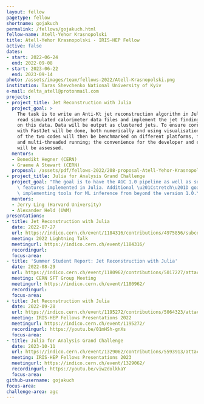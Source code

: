 ```yaml
---
layout: fellow
pagetype: fellow
shortname: gojakuch
permalink: /fellows/gojakuch.html
fellow-name: Atell-Yehor Krasnopolski
title: Atell-Yehor Krasnopolski - IRIS-HEP Fellow
active: false
dates:
- start: 2022-06-24
  end: 2022-09-08
- start: 2023-06-22
  end: 2023-09-14
photo: /assets/images/team/fellows-2022/Atell-Krasnopolski.png
institution: Taras Shevchenko National University of Kyiv
e-mail: delta_atell@protonmail.com
projects:
- project_title: Jet Reconstruction with Julia
  project_goal: >
    The task is to write an Anti-Kt jet reconstruction algorithm in Julia. This will
    read simulated calorimeter data files and implement the jet finding algorithm
    on this data. Data will be output as clustered jets. To ensure correctness, comparison
    with FastJet will be done, both numerically and using visualisation. The speeds
    of the two codes will then be benchmarked on different platforms, for both serial
    and multi-threaded running; the convenience for the developer and code maintainability
    will be assessed.
  mentors:
  - Benedikt Hegner (CERN)
  - Graeme A Stewart (CERN)
  proposal: /assets/pdf/fellows-2022/208-proposal-Atell-Yehor-Krasnopolski.pdf
- project_title: Julia for Analysis Grand Challenge
  project_goal: "The goal is to have the AGC 1.0 pipeline as well as some supplementary\
    \ features implemented in Julia. Additional \u201Cstretch\u201D goals might include\
    \ implementing tools for ML inference from beyond the version 1.0.\n"
  mentors:
  - Jerry Ling (Harvard University)
  - Alexander Held (UWM)
presentations:
- title: Jet Reconstruction with Julia
  date: 2022-07-27
  url: https://indico.cern.ch/event/1184316/contributions/4975856/subcontributions/389792/attachments/2485843/4268216/atell_krasnopolski_jet_reconstruction_with_julia.pdf
  meeting: 2022 Lightning Talk
  meetingurl: https://indico.cern.ch/event/1184316/
  recordingurl:
  focus-area:
- title: 'Summer Student Report: Jet Reconstruction with Julia'
  date: 2022-08-29
  url: https://indico.cern.ch/event/1180962/contributions/5017227/attachments/2498100/4290757/CERN-presentation-AtellKrasnopolski.pdf
  meeting: CERN SFT Group Meeting
  meetingurl: https://indico.cern.ch/event/1180962/
  recordingurl:
  focus-area:
- title: Jet Reconstruction with Julia
  date: 2022-09-28
  url: https://indico.cern.ch/event/1195272/contributions/5064323/attachments/2518088/4329524/IRIS-HEP-final-presentation-AtellKrasnopolski.pdf
  meeting: IRIS-HEP Fellows Presentations 2022
  meetingurl: https://indico.cern.ch/event/1195272/
  recordingurl: https://youtu.be/01mHSh-gnXs
  focus-area:
- title: Julia for Analysis Grand Challenge
  date: 2023-10-11
  url: https://indico.cern.ch/event/1329062/contributions/5593913/attachments/2730738/4750781/final-talk-krasnopolski-2023.pdf
  meeting: IRIS-HEP Fellows Presentations 2023
  meetingurl: https://indico.cern.ch/event/1329062/
  recordingurl: https://youtu.be/viw2dolkkaY
  focus-area:
github-username: gojakuch
focus-area:
challenge-area: agc
---
```

